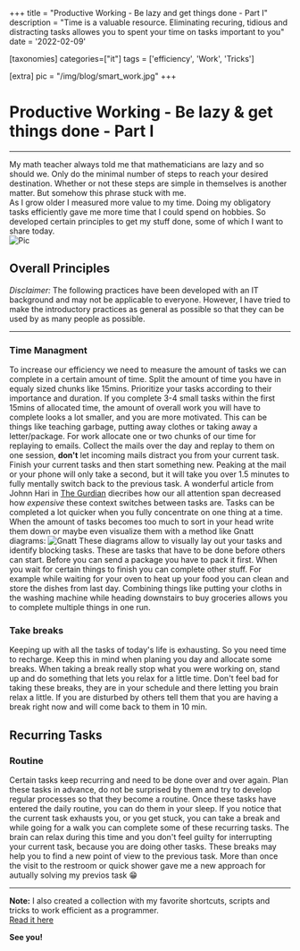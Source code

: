 +++
title = "Productive Working - Be lazy and get things done - Part I"
description = "Time is a valuable resource. Eliminating recuring, tidious and distracting tasks allowes you to spent your time on tasks important to you"
date = '2022-02-09'

[taxonomies]
categories=["it"]
tags = ['efficiency', 'Work', 'Tricks']

[extra]
pic = "/img/blog/smart_work.jpg"
+++

# Productive Working - Be lazy & get things done - Part I
---
My math teacher always told me that mathematicians are lazy and so should we. Only do the minimal number of steps to reach your desired destination. Whether or not these steps are simple in themselves is another matter. But somehow this phrase stuck with me.  
As I grow older I measured more value to my time. Doing my obligatory tasks efficiently gave me more time that I could spend on hobbies. So developed certain principles to get my stuff done, some of which I want to share today.  
![Pic](/img/blog/efficient.jpg)
## Overall Principles
*Disclaimer:* The following practices have been developed with an IT background and may not be applicable to everyone. However, I have tried to make the introductory practices as general as possible so that they can be used by as many people as possible.  

---
### Time Managment
To increase our efficiency we need to measure the amount of tasks we can complete in a certain amount of time. Split the amount of time you have in equaly sized chunks like 15mins. Prioritize your tasks according to their importance and duration. If you complete 3-4 small tasks within the first 15mins of allocated time, the amount of overall work you will have to complete looks a lot smaller, and you are more motivated. This can be things like teaching garbage, putting away clothes or taking away a letter/package. For work allocate one or two chunks of our time for replaying to emails. Collect the mails over the day and replay to them on one session, **don't** let incoming mails distract you from your current task. Finish your current tasks and then start something new. Peaking at the mail or your phone will only take a second, but it will take you over 1.5 minutes to fully mentally switch back to the previous task. A wonderful article from Johnn Hari in [The Gurdian](https://www.theguardian.com/science/2022/jan/02/attention-span-focus-screens-apps-smartphones-social-media) diecribes how our all attention span decreased how *expensive* these context switches between tasks are. Tasks can be completed a lot quicker when you fully concentrate on one thing at a time.  
When the amount of tasks becomes too much to sort in your head write them down or maybe even visualize them with a method like Gnatt diagrams:
![Gnatt](/img/blog/gnatt.png)
These diagrams allow to visually lay out your tasks and identify blocking tasks. These are tasks that have to be done before others can start. Before you can send a package you have to pack it first. When you wait for certain things to finish you can complete other stuff. For example while waiting for your oven to heat up your food you can clean and store the dishes from last day. Combining things like putting your cloths in the washing machine while heading downstairs to buy groceries allows you to complete multiple things in one run.  

### Take breaks
Keeping up with all the tasks of today's life is exhausting. So you need time to recharge. Keep this in mind when planing you day and allocate some breaks. When taking a break really stop what you were working on, stand up and do something that lets you relax for a little time. Don't feel bad for taking these breaks, they are in your schedule and there letting you brain relax a little. If you are disturbed by others tell them that you are having a break right now and will come back to them in 10 min.  

## Recurring Tasks
### Routine
Certain tasks keep recurring and need to be done over and over again. Plan these tasks in advance, do not be surprised by them and try to develop regular processes so that they become a routine. Once these tasks have entered the daily routine, you can do them in your sleep. If you notice that the current task exhausts you, or you get stuck, you can take a break and while going for a walk you can complete some of these recurring tasks. The brain can relax during this time and you don't feel guilty for interrupting your current task, because you are doing other tasks. These breaks may help you to find a new point of view to the previous task. More than once the visit to the restroom or quick shower gave me a new approach for autually solving my previos task 😁  

---
**Note:** I also created a collection with my favorite shortcuts, scripts and tricks to work efficient as a programmer.  
[Read it here](/articles/2022-02-working-effectively-2)

**See you!**
